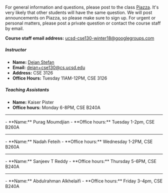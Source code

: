 For general information and questions, please post to the class
[Piazza](https://piazza.com/ucsd/winter2018/cse130).  It's very likely that
other students will have the same question. We will post announcements on
Piazza, so please make sure to sign up.  For urgent or personal matters, please
post a private question or contact the course staff by email.

**Course staff email address:** <ucsd-cse130-winter18@googlegroups.com>

##### Instructor

- **Name:** [Deian Stefan](https://cseweb.ucsd.edu/~dstefan/)
- **Email:** <deian+cse130@cs.ucsd.edu>
- **Address:** CSE 3126
- **Office Hours:** Tuesday 11AM-12PM, CSE 3126

##### Teaching Assistants

- **Name:** Kaiser Pister
- **Office hours:** Monday 6-8PM, CSE B240A
<hr/>
- **Name:** Purag Moumdjian
- **Office hours:** Tuesday 1-2pm, CSE B260A
<hr/>
- **Name:** Nadah Feteih
- **Office hours:** Wednesday 1-2PM, CSE B260A
<hr/>
- **Name:** Sanjeev T Reddy
- **Office hours:** Thursday 5-6PM, CSE B240A
<hr/>
- **Name:** Abdulrahman Alkhelaifi
- **Office hours:** Friday 3-4pm, CSE B240A
